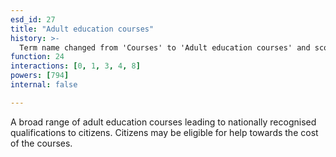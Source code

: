 ```yaml
---
esd_id: 27
title: "Adult education courses"
history: >-
  Term name changed from 'Courses' to 'Adult education courses' and scope notes added in version 2.02. Term name changed from 'Adult education courses' to 'Education - adult - courses' in version 3.00. Term name changed to 'Adult education courses' in version 4.00
function: 24
interactions: [0, 1, 3, 4, 8]
powers: [794]
internal: false

---
```


A broad range of adult education courses leading to nationally recognised qualifications to citizens. Citizens may be eligible for help towards the cost of the courses.

